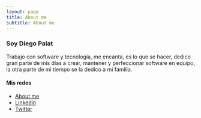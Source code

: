 ```yaml
---
layout: page
title: About me
subtitle: About me
---
```



### Soy Diego Palat

Trabajo con software y tecnología, me encanta, es lo que se hacer, dedico gran parte de mis días a crear, mantener y perfeccionar software en equipo, la otra parte de mi tiempo se la dedico a mi familia.

#### Mis redes

- [About me](https://about.me/diegopalat)
- [Linkedin](https://www.linkedin.com/in/diegopalat/)
- [Twitter](https://twitter.com/DiegotePalat)
